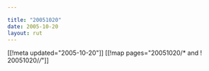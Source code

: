 ```yaml
---

title: "20051020"
date: 2005-10-20
layout: rut
---
```


[[!meta updated="2005-10-20"]]
[[!map pages="20051020/* and ! 20051020/*/*"]]
